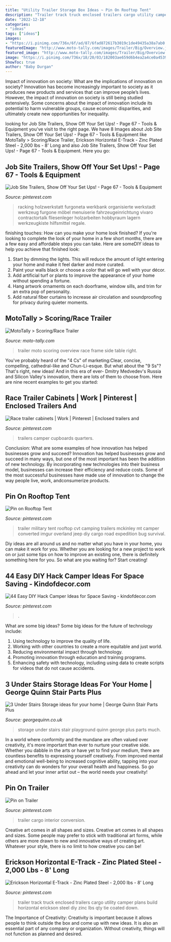```yaml
---
title: "Utility Trailer Storage Box Ideas ~ Pin On Rooftop Tent"
description: "Trailer track truck enclosed trailers cargo utility camper plans build horizontal erickson steel diy zinc lbs qty tie coated down"
date: "2022-12-18"
categories:
- "ideas"
tags: ["ideas"]
images:
- "https://i.pinimg.com/736x/6f/ad/87/6fad872617b3019c1de49435a38a7ab0.jpg"
featuredImage: "http://www.moto-tally.com/images/Trailer/Big/Overview.jpg"
featured_image: "http://www.moto-tally.com/images/Trailer/Big/Overview.jpg"
image: "https://i.pinimg.com/736x/18/20/03/182003ae659d6b4ea2a4ce0a45398da1--car-trailer-trailer-plans.jpg?b=t"
ShowToc: true
author: "Baby Durgan"
---
```



Impact of innovation on society: What are the implications of innovation on society?
Innovation has become increasingly important to society as it produces new products and services that can improve people’s lives. However, the impact of innovation on society is still being studied extensively. Some concerns about the impact of innovation include its potential to harm vulnerable groups, cause economic disparities, and ultimately create new opportunities for inequality.

	

		
looking for Job Site Trailers, Show Off Your Set Ups! - Page 67 - Tools &amp; Equipment you've visit to the right page. We have 8 Images about Job Site Trailers, Show Off Your Set Ups! - Page 67 - Tools &amp; Equipment like MotoTally &gt; Scoring/Race Trailer, Erickson Horizontal E-Track - Zinc Plated Steel - 2,000 lbs - 8&#039; Long and also Job Site Trailers, Show Off Your Set Ups! - Page 67 - Tools &amp; Equipment. Here you go:
		
    
## Job Site Trailers, Show Off Your Set Ups! - Page 67 - Tools &amp; Equipment

<img loading=lazy src="https://i.pinimg.com/736x/3e/e0/ce/3ee0ce1d360d1758b1ebeff778bc222a--trailer-organization-work-van-organization.jpg?b=t" onerror="this.onerror=null;this.src='https://tse2.mm.bing.net/th?id=OIP.cfCkYOonMd9UiRIFyyelHQHaJ4&amp;pid=15.1';" alt="Job Site Trailers, Show Off Your Set Ups! - Page 67 - Tools &amp; Equipment">

_Source: pinterest.com_

>racking holzwerkstatt furgoneta werkbank organisierte werkstadt werkzeug furgone möbel menuiserie fahrzeugeinrichtung vivaro contractortalk fliesenleger holzarbeiten hobbyraum lagern werkzeugkiste hilfsmittel regale. 

	

finishing touches: How can you make your home look finished?
If you're looking to complete the look of your home in a few short months, there are a few easy and affordable steps you can take. Here are someDIY ideas to help you achieve that finished look: 
1. Start by dimming the lights. This will reduce the amount of light entering your home and make it feel darker and more curated. 
2. Paint your walls black or choose a color that will go well with your décor. 
3. Add artificial turf or plants to improve the appearance of your home without spending a fortune. 
4. Hang artwork ornaments on each doorframe, window sills, and trim for an extra pop of personality. 
5. Add natural fiber curtains to increase air circulation and soundproofing for privacy during quieter moments.

    
## MotoTally &gt; Scoring/Race Trailer

<img loading=lazy src="http://www.moto-tally.com/images/Trailer/Big/Overview.jpg" onerror="this.onerror=null;this.src='https://tse3.mm.bing.net/th?id=OIP.AKQMq-JId217y-T7sBh_CgHaFj&amp;pid=15.1';" alt="MotoTally &gt; Scoring/Race Trailer">

_Source: moto-tally.com_

>trailer moto scoring overview race frame side table right. 

	

You've probably heard of the "4 Cs" of marketing:Clear, concise, compelling, cathedral-like and Chun-Li-esque. But what about the "9 Ss"? That's right, new ideas! And in this era of ever- Dmitry Medvedev's Russia and Silicon Valley's innovation, there are lots of them to choose from. Here are nine recent examples to get you started: 

    
## Race Trailer Cabinets | Work | Pinterest | Enclosed Trailers And

<img loading=lazy src="https://s-media-cache-ak0.pinimg.com/736x/53/3e/3b/533e3b89e334322f97ae4ba719ed6172--food-storage-rooms-trailer-organization.jpg" onerror="this.onerror=null;this.src='https://tse2.mm.bing.net/th?id=OIP.1X6e4I0BnyyXu8QTwff72QHaJ3&amp;pid=15.1';" alt="Race trailer cabinets | Work | Pinterest | Enclosed trailers and">

_Source: pinterest.com_

>trailers camper cupboards quarters. 

	

Conclusion: What are some examples of how innovation has helped businesses grow and succeed?
Innovation has helped businesses grow and succeed in many ways, but one of the most important has been the addition of new technology. By incorporating new technologies into their business model, businesses can increase their efficiency and reduce costs. Some of the most successful businesses have made use of innovation to change the way people live, work, andconsumerize products.

    
## Pin On Rooftop Tent

<img loading=lazy src="https://i.pinimg.com/736x/6f/ad/87/6fad872617b3019c1de49435a38a7ab0.jpg" onerror="this.onerror=null;this.src='https://tse1.mm.bing.net/th?id=OIP.MovxY3Hwk6X1DQFhU5Xx8AHaLH&amp;pid=15.1';" alt="Pin on Rooftop Tent">

_Source: pinterest.com_

>trailer military tent rooftop cvt camping trailers mckinley mt camper converted imgur overland jeep diy cargo road expedition bug survival. 

	

Diy ideas are all around us and no matter what you have in your home, you can make it work for you. Whether you are looking for a new project to work on or just some tips on how to improve an existing one, there is definitely something here for you. So what are you waiting for? Start creating!

    
## 44 Easy DIY Hack Camper Ideas For Space Saving - Kindofdecor.com

<img loading=lazy src="https://i.pinimg.com/originals/7e/29/f3/7e29f3efd348518c9e433571325fa9c6.jpg" onerror="this.onerror=null;this.src='https://tse2.mm.bing.net/th?id=OIP.3fFcDS-23VKwHkmloQPyggHaJ3&amp;pid=15.1';" alt="44 Easy DIY Hack Camper Ideas for Space Saving - kindofdecor.com">

_Source: pinterest.com_

>. 

	

What are some big ideas?
Some big ideas for the future of technology include: 
1. Using technology to improve the quality of life. 
2. Working with other countries to create a more equitable and just world. 
3. Reducing environmental impact through technology. 
4. Promoting innovation through education and training programs. 
5. Enhancing safety with technology, including using data to create scripts for videos that do not cause accidents.

    
## 3 Under Stairs Storage Ideas For Your Home | George Quinn Stair Parts Plus

<img loading=lazy src="http://georgequinn.co.uk/wp-content/uploads/2016/04/Under-stairs-storage-playground-solution-George-Quinn-Stair-Parts-Plus-4.jpg" onerror="this.onerror=null;this.src='https://tse3.mm.bing.net/th?id=OIP.ZAKVy5Jg6hgPpD-_LbmIuAHaJ4&amp;pid=15.1';" alt="3 Under Stairs Storage ideas for your home | George Quinn Stair Parts Plus">

_Source: georgequinn.co.uk_

>storage under stairs stair playground quinn george plus parts much. 

	

In a world where conformity and the mundane are often valued over creativity, it's more important than ever to nurture your creative side. Whether you dabble in the arts or have yet to find your medium, there are countless benefits to expressing yourself creatively. From improved mental and emotional well-being to increased cognitive ability, tapping into your creativity can do wonders for your overall health and happiness. So go ahead and let your inner artist out – the world needs your creativity!

    
## Pin On Trailer

<img loading=lazy src="https://i.pinimg.com/736x/a3/02/5b/a3025b8ce4c4efdd97a9696c41e7bea6--interior-trailer-cargo-trailer-conversion.jpg" onerror="this.onerror=null;this.src='https://tse3.mm.bing.net/th?id=OIP.AIUTZMvNVgD0nXU1_3180gHaFj&amp;pid=15.1';" alt="Pin on Trailer">

_Source: pinterest.com_

>trailer cargo interior conversion. 

	

Creative art comes in all shapes and sizes.
Creative art comes in all shapes and sizes. Some people may prefer to stick with traditional art forms, while others are more drawn to new and innovative ways of creating art. Whatever your style, there is no limit to how creative you can be!

    
## Erickson Horizontal E-Track - Zinc Plated Steel - 2,000 Lbs - 8&#039; Long

<img loading=lazy src="https://i.pinimg.com/736x/18/20/03/182003ae659d6b4ea2a4ce0a45398da1--car-trailer-trailer-plans.jpg?b=t" onerror="this.onerror=null;this.src='https://tse1.mm.bing.net/th?id=OIP.A36eZTspK0tpb13x3IYVwQHaQf&amp;pid=15.1';" alt="Erickson Horizontal E-Track - Zinc Plated Steel - 2,000 lbs - 8&#039; Long">

_Source: pinterest.com_

>trailer track truck enclosed trailers cargo utility camper plans build horizontal erickson steel diy zinc lbs qty tie coated down. 

	

The Importance of Creativity:
Creativity is important because it allows people to think outside the box and come up with new ideas. It is also an essential part of any company or organization. Without creativity, things will not function as planned and desired.

